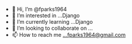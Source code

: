 - 👋 Hi, I’m @fparks1964
- 👀 I’m interested in ...Django
- 🌱 I’m currently learning ...Django
- 💞️ I’m looking to collaborate on ...
- 📫 How to reach me ...fparks1964@gmail.com

<!---
fparks1964/fparks1964 is a ✨ special ✨ repository because its `README.md` (this file) appears on your GitHub profile.
You can click the Preview link to take a look at your changes.
--->
